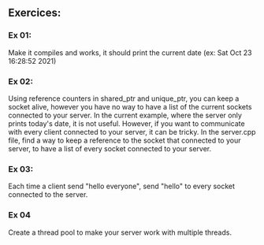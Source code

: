 ## Exercices:

 ### Ex 01:
 Make it compiles and works, it should print the current date (ex: Sat Oct 23 16:28:52 2021)

### Ex 02:
Using reference counters in shared_ptr and unique_ptr, you can keep a socket alive, however you have no way to have a list of the current sockets connected to your server.
In the current example, where the server only prints today's date, it is not useful.
However, if you want to communicate with every client connected to your server, it can be tricky.
In the server.cpp file, find a way to keep a reference to the socket that connected to your server, to have a list of every socket connected to your server.

 ### Ex 03:
 Each time a client send "hello everyone", send "hello" to every socket connected to the server.

 ### Ex 04
 Create a thread pool to make your server work with multiple threads.

